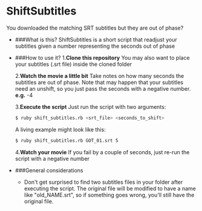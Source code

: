 # ShiftSubtitles
You downloaded the matching SRT subtitles but they are out of phase?

* ###What is this?
ShiftSubtitles is a short script that readjust your subtitles given a number representing the seconds out of phase

* ###How to use it?
  1.**Clone this repository** You may also want to place your subtitles (.srt file) inside the cloned folder

  2.**Watch the movie a little bit** Take notes on how many seconds the subtitles are out of phase.
  Note that may happen that your subtitles need an unshift, so you just pass the seconds with a negative number. **e.g.** -4

  3.**Execute the script** Just run the script with two arguments:
  ```sh
  $ ruby shift_subtitles.rb <srt_file> <seconds_to_shift>
  ```
  A living example might look like this:
  ```sh
  $ ruby shift_subtitles.rb GOT_01.srt 5
  ```

  4.**Watch your movie** If you fail by a couple of seconds, just re-run the script with a negative number

* ###General considerations
  * Don't get surprised to find two subtitles files in your folder after executing the script. The original file will be modified to have a name like "old_NAME.srt", so if something goes wrong, you'll still have the original file.
